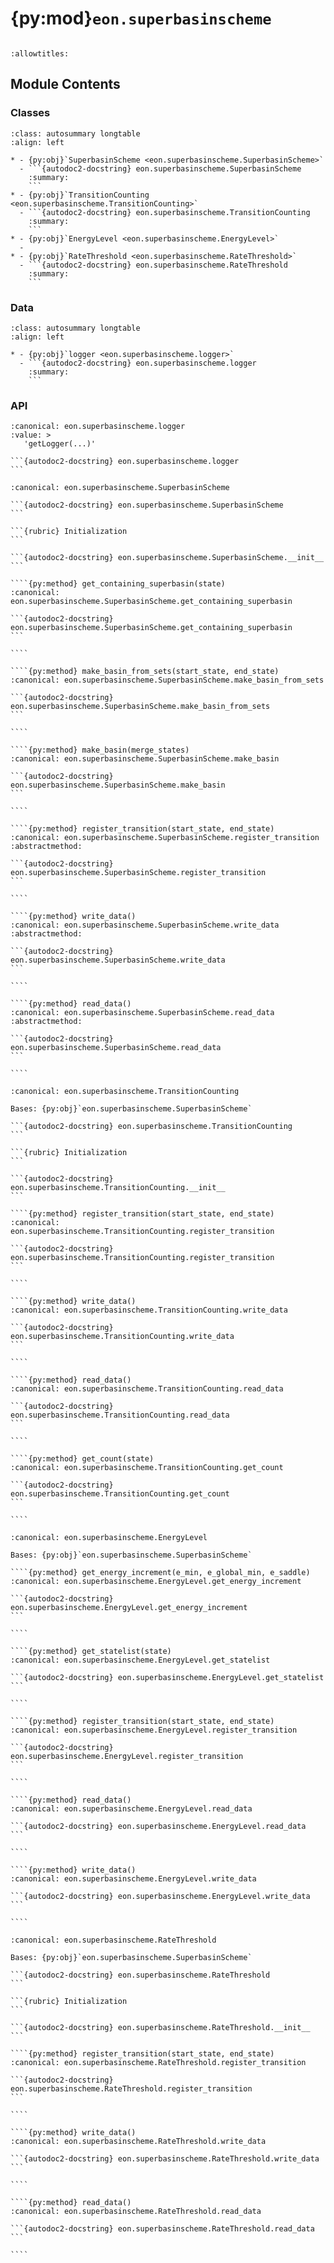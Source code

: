 # {py:mod}`eon.superbasinscheme`

```{py:module} eon.superbasinscheme
```

```{autodoc2-docstring} eon.superbasinscheme
:allowtitles:
```

## Module Contents

### Classes

````{list-table}
:class: autosummary longtable
:align: left

* - {py:obj}`SuperbasinScheme <eon.superbasinscheme.SuperbasinScheme>`
  - ```{autodoc2-docstring} eon.superbasinscheme.SuperbasinScheme
    :summary:
    ```
* - {py:obj}`TransitionCounting <eon.superbasinscheme.TransitionCounting>`
  - ```{autodoc2-docstring} eon.superbasinscheme.TransitionCounting
    :summary:
    ```
* - {py:obj}`EnergyLevel <eon.superbasinscheme.EnergyLevel>`
  -
* - {py:obj}`RateThreshold <eon.superbasinscheme.RateThreshold>`
  - ```{autodoc2-docstring} eon.superbasinscheme.RateThreshold
    :summary:
    ```
````

### Data

````{list-table}
:class: autosummary longtable
:align: left

* - {py:obj}`logger <eon.superbasinscheme.logger>`
  - ```{autodoc2-docstring} eon.superbasinscheme.logger
    :summary:
    ```
````

### API

````{py:data} logger
:canonical: eon.superbasinscheme.logger
:value: >
   'getLogger(...)'

```{autodoc2-docstring} eon.superbasinscheme.logger
```

````

`````{py:class} SuperbasinScheme(superbasin_path, states, kT)
:canonical: eon.superbasinscheme.SuperbasinScheme

```{autodoc2-docstring} eon.superbasinscheme.SuperbasinScheme
```

```{rubric} Initialization
```

```{autodoc2-docstring} eon.superbasinscheme.SuperbasinScheme.__init__
```

````{py:method} get_containing_superbasin(state)
:canonical: eon.superbasinscheme.SuperbasinScheme.get_containing_superbasin

```{autodoc2-docstring} eon.superbasinscheme.SuperbasinScheme.get_containing_superbasin
```

````

````{py:method} make_basin_from_sets(start_state, end_state)
:canonical: eon.superbasinscheme.SuperbasinScheme.make_basin_from_sets

```{autodoc2-docstring} eon.superbasinscheme.SuperbasinScheme.make_basin_from_sets
```

````

````{py:method} make_basin(merge_states)
:canonical: eon.superbasinscheme.SuperbasinScheme.make_basin

```{autodoc2-docstring} eon.superbasinscheme.SuperbasinScheme.make_basin
```

````

````{py:method} register_transition(start_state, end_state)
:canonical: eon.superbasinscheme.SuperbasinScheme.register_transition
:abstractmethod:

```{autodoc2-docstring} eon.superbasinscheme.SuperbasinScheme.register_transition
```

````

````{py:method} write_data()
:canonical: eon.superbasinscheme.SuperbasinScheme.write_data
:abstractmethod:

```{autodoc2-docstring} eon.superbasinscheme.SuperbasinScheme.write_data
```

````

````{py:method} read_data()
:canonical: eon.superbasinscheme.SuperbasinScheme.read_data
:abstractmethod:

```{autodoc2-docstring} eon.superbasinscheme.SuperbasinScheme.read_data
```

````

`````

`````{py:class} TransitionCounting(superbasin_path, states, kT, num_transitions)
:canonical: eon.superbasinscheme.TransitionCounting

Bases: {py:obj}`eon.superbasinscheme.SuperbasinScheme`

```{autodoc2-docstring} eon.superbasinscheme.TransitionCounting
```

```{rubric} Initialization
```

```{autodoc2-docstring} eon.superbasinscheme.TransitionCounting.__init__
```

````{py:method} register_transition(start_state, end_state)
:canonical: eon.superbasinscheme.TransitionCounting.register_transition

```{autodoc2-docstring} eon.superbasinscheme.TransitionCounting.register_transition
```

````

````{py:method} write_data()
:canonical: eon.superbasinscheme.TransitionCounting.write_data

```{autodoc2-docstring} eon.superbasinscheme.TransitionCounting.write_data
```

````

````{py:method} read_data()
:canonical: eon.superbasinscheme.TransitionCounting.read_data

```{autodoc2-docstring} eon.superbasinscheme.TransitionCounting.read_data
```

````

````{py:method} get_count(state)
:canonical: eon.superbasinscheme.TransitionCounting.get_count

```{autodoc2-docstring} eon.superbasinscheme.TransitionCounting.get_count
```

````

`````

`````{py:class} EnergyLevel(superbasin_path, states, kT, energy_increment)
:canonical: eon.superbasinscheme.EnergyLevel

Bases: {py:obj}`eon.superbasinscheme.SuperbasinScheme`

````{py:method} get_energy_increment(e_min, e_global_min, e_saddle)
:canonical: eon.superbasinscheme.EnergyLevel.get_energy_increment

```{autodoc2-docstring} eon.superbasinscheme.EnergyLevel.get_energy_increment
```

````

````{py:method} get_statelist(state)
:canonical: eon.superbasinscheme.EnergyLevel.get_statelist

```{autodoc2-docstring} eon.superbasinscheme.EnergyLevel.get_statelist
```

````

````{py:method} register_transition(start_state, end_state)
:canonical: eon.superbasinscheme.EnergyLevel.register_transition

```{autodoc2-docstring} eon.superbasinscheme.EnergyLevel.register_transition
```

````

````{py:method} read_data()
:canonical: eon.superbasinscheme.EnergyLevel.read_data

```{autodoc2-docstring} eon.superbasinscheme.EnergyLevel.read_data
```

````

````{py:method} write_data()
:canonical: eon.superbasinscheme.EnergyLevel.write_data

```{autodoc2-docstring} eon.superbasinscheme.EnergyLevel.write_data
```

````

`````

`````{py:class} RateThreshold(superbasin_path, states, kT, rate_threshold)
:canonical: eon.superbasinscheme.RateThreshold

Bases: {py:obj}`eon.superbasinscheme.SuperbasinScheme`

```{autodoc2-docstring} eon.superbasinscheme.RateThreshold
```

```{rubric} Initialization
```

```{autodoc2-docstring} eon.superbasinscheme.RateThreshold.__init__
```

````{py:method} register_transition(start_state, end_state)
:canonical: eon.superbasinscheme.RateThreshold.register_transition

```{autodoc2-docstring} eon.superbasinscheme.RateThreshold.register_transition
```

````

````{py:method} write_data()
:canonical: eon.superbasinscheme.RateThreshold.write_data

```{autodoc2-docstring} eon.superbasinscheme.RateThreshold.write_data
```

````

````{py:method} read_data()
:canonical: eon.superbasinscheme.RateThreshold.read_data

```{autodoc2-docstring} eon.superbasinscheme.RateThreshold.read_data
```

````

`````
